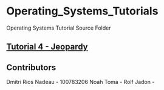 # Operating_Systems_Tutorials
Operating Systems Tutorial Source Folder

## [Tutorial 4 - Jeopardy](/Tutorial_4)

## Contributors
Dmitri Rios Nadeau - 100783206
Noah Toma -
Rolf Jadon - 

